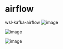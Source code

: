 # airflow
wsl-kafka-airflow
![image](https://github.com/user-attachments/assets/7dad5a74-f290-4c3a-80ff-f1abaf7f5d88)

![image](https://github.com/user-attachments/assets/17a69015-44e6-400f-b355-c9e1a453e424)

![image](https://github.com/user-attachments/assets/27de6dbc-aa36-428d-8061-92936fb4a0ce)
